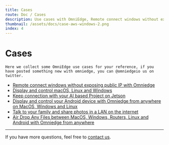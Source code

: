 ```yaml
---
title: Cases
route: Doc / Cases 
description: Use cases with OmniEdge, Remote connect windows without exposing public IP with Omniedge,OmniEdge with Nvidia JETSON Project
thumbnail: /assets/docs/case-aws-windows-2.png
index: 4
---
```


# Cases

```
Here we collect some OmniEdge use cases for your reference, if you have posted something new with omniedge, you can @omniedgeio us on twitter.
```

- [Remote connect windows without exposing public IP with Omniedge](/docs/article/Cases/RDP)
- [Display and control macOS, Linux and Windows ](/docs/article/Cases/VNC)
- [Keep connection with your AI based Project on Jetson](/docs/article/Cases/jetson)
- [Display and control your Android device with Omniedge from anywhere on MacOS, Windows and Linux](/docs/article/Cases/android-remote)
- [Talk to your family and share photos in a LAN on the internet](/docs/article/Cases/lan-messenger)
- [Air Drop Any Files between MacOS, Windows, Routers, Linux and Android with Omniedge from anywhere](docs/article/Cases/landrop)

-----

If you have more questions, feel free to [contact us](mailto:support@omniedge.io).